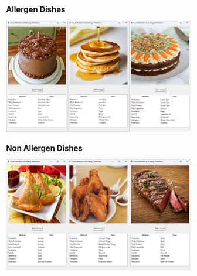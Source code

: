 ## Allergen Dishes

![Allergen Dishes](Outputs%20%28Results%29/Allergen%20Dishes.png)

## Non Allergen Dishes

![Allergen Dishes](Outputs%20%28Results%29/Non%20Allergen%20Dishes.png)


